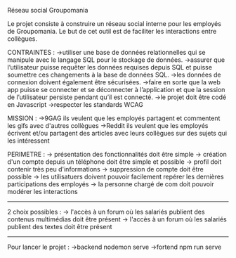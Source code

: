 Réseau social Groupomania

Le projet consiste à construire un réseau social interne pour les employés de Groupomania. Le but de cet outil est de faciliter les interactions entre collègues.

CONTRAINTES :
->utiliser une base de données relationnelles qui se manipule avec le langage SQL pour le stockage de données.
->assurer que l’utilisateur puisse requêter les données requises depuis SQL et puisse soumettre ces changements à la base de données SQL.
->les données de connexion doivent également être sécurisées.
->faire en sorte que la web app puisse se connecter et se déconnecter à l’application et que la session de l’utilisateur persiste pendant qu’il est connecté.
->le projet doit être codé en Javascript
->respecter les standards WCAG

MISSION :
->9GAG ils veulent que les employés partagent et commentent les gifs avec d'autres collègues
->Reddit ils veulent que les employés écrivent et/ou partagent des articles avec leurs collègues sur des sujets qui les intéressent

PERIMETRE :
-> présentation des fonctionnalités doit être simple
-> création d'un compte depuis un téléphone doit être simple et possible
-> profil doit contenir très peu d'informations
-> suppression de compte doit être possible
-> les utilisatuers doivent pouvoir facilement repérer les dernières participations des employés
-> la personne chargé de com doit pouvoir modérer les interactions
___________________________________________________________________________________________________________

2 choix possibles :
-> l'accès à un forum où les salariés publient des contenus multimédias doit être présent
-> l'accès à un forum où les salariés publient des textes doit être présent

____________________________________________________________________________________________________________

Pour lancer le projet :
->backend nodemon serve
->fortend npm run serve